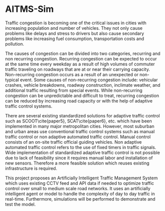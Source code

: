 # AITMS-Sim

  Traffic congestion is becoming one of the critical issues in cities with increasing population and number of vehicles. They not only cause problems like delays and stress to drivers but also cause secondary problems like increasing fuel consumption, transportation costs and pollution.
	
  The causes of congestion can be divided into two categories, recurring and non recurring congestion. Recurring congestion can be expected to occur at the same time every weekday as a result of high volumes of commuter traffic traveling on roadways that are at or near their carrying capacity. Non-recurring congestion occurs as a result of an unexpected or non-typical event. Some causes of non-recurring congestion include: vehicular crashes, vehicle breakdowns, roadway construction, inclimate weather, and additional traffic resulting from special events. While non-recurring congestion can be unpredictable and difficult to treat, recurring congestion can be reduced by increasing road capacity or with the help of adaptive traffic control systems.
	
  There are several existing standardized solutions for adaptive traffic control such as SCOOT\cite{paper5}, SCAT\cite{paper6}, etc. which have been implemented in many major metropolitan cities. However, most suburban and urban areas use conventional traffic control systems such as manual traffic control or non adaptive automated traffic control. Manual control consists of an on-site traffic official guiding vehicles. Non adaptive automated traffic control refers to the use of fixed timers in traffic signals. Wide implementation of standardized adaptive traffic control is not possible due to lack of feasibility since it requires manual labor and installation of new sensors. Therefore a more feasible solution which reuses existing infrastructure is required.
	
  This project proposes an Artificially Intelligent Traffic Management System which uses existing CCTV feed and API data if needed to optimize traffic control over small to medium scale road networks. It uses an artificially intelligent agent or model to handle the complexity of day to day traffic in real-time. Furthermore, simulations will be performed to demonstrate and test the model.
